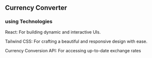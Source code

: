 ## Currency Converter

### using Technologies

React: For building dynamic and interactive UIs.

Tailwind CSS: For crafting a beautiful and responsive design with ease.

Currency Conversion API: For accessing up-to-date exchange rates
